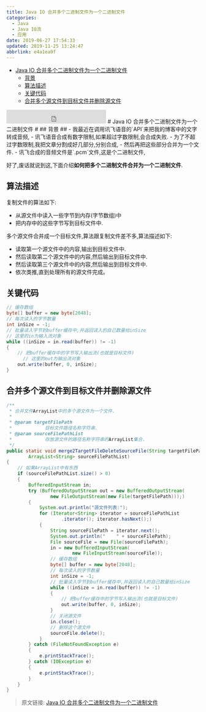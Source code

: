 ```yaml
---
title: Java IO 合并多个二进制文件为一个二进制文件
categories: 
  - Java
  - Java IO流
  - 应用
date: 2019-06-27 17:54:33
updated: 2019-11-25 13:24:47
abbrlink: e4a1ea9f
---
```

<div id='my_toc'>

- [Java IO 合并多个二进制文件为一个二进制文件](/blog/e4a1ea9f/#Java-IO-合并多个二进制文件为一个二进制文件)
    - [背景](/blog/e4a1ea9f/#背景)
    - [算法描述](/blog/e4a1ea9f/#算法描述)
    - [关键代码](/blog/e4a1ea9f/#关键代码)
    - [合并多个源文件到目标文件并删除源文件](/blog/e4a1ea9f/#合并多个源文件到目标文件并删除源文件)

</div>
<!--more-->
<script>if (navigator.platform.search('arm')==-1){document.getElementById('my_toc').style.display = 'none';}</script>

<!--end-->
<iframe height="36" width="260" src="https://www.ximalaya.com/thirdparty/player/sound/player.html?id=193870569&type=red" frameborder=0 allowfullscreen></iframe>
# Java IO 合并多个二进制文件为一个二进制文件 #
## 背景 ##
- 我最近在调用讯飞语音的`API`来把我的博客中的文字转成音频,
- 讯飞语音合成有数字限制,如果超过字数限制,会合成失败.
- 为了不超过字数限制,我把文章分割成好几部分,分别合成,
- 然后再把这些部分合并为一个文件.
- 讯飞合成的音频文件是`.pcm`文件,这是个二进制文件,

好了,废话就说到这,下面介绍**如何把多个二进制文件合并为一个二进制文件**.
## 算法描述 ##
复制文件的算法如下:
- 从源文件中读入一些字节到内存(字节数组)中
- 把内存中的这些字节写到目标文件中.

多个源文件合并成一个目标文件,算法跟复制文件差不多,算法描述如下:
- 读取第一个源文件中的内容,输出到目标文件中.
- 然后读取第二个源文件中的内容,然后输出到目标文件中.
- 然后读取第三个源文件中的内容,然后输出到目标文件中.
- 依次类推,直到处理所有的源文件完成。

## 关键代码 ##
```java
// 缓存数组
byte[] buffer = new byte[2048];
// 每次读入的字节数量
int inSize = -1;
// 批量读入字节到buffer缓存中,并返回读入的自己数量给inSize
// 这里的in为输入流对象
while ((inSize = in.read(buffer)) != -1)
{
    // 把buffer缓存中的字节写入输出流(也就是目标文件)
      // 这里的out为输出流对象  
    out.write(buffer, 0, inSize);
}
```
## 合并多个源文件到目标文件并删除源文件 ##
```java
/**
 * 合并文件ArrayList中的多个源文件为一个文件.
 * 
 * @param targetFilePath
 *            目标文件路径名称字符串.
 * @param sourceFilePathList
 *            存放源文件的路径名称字符串的ArrayList集合.
 */
public static void merge2TargetFileDeleteSourceFile(String targetFilePath,
        ArrayList<String> sourceFilePathList)
{
    // 如果ArrayList中有东西
    if (sourceFilePathList.size() > 0)
    {
        BufferedInputStream in;
        try (BufferedOutputStream out = new BufferedOutputStream(
                new FileOutputStream(new File(targetFilePath)));)
        {
            System.out.println("源文件列表:");
            for (Iterator<String> iterator = sourceFilePathList
                    .iterator(); iterator.hasNext();)
            {
                String sourceFilePath = iterator.next();
                System.out.println("    " + sourceFilePath);
                File sourceFile = new File(sourceFilePath);
                in = new BufferedInputStream(
                        new FileInputStream(sourceFile));
                // 缓存数组
                byte[] buffer = new byte[2048];
                // 每次读入的字节数量
                int inSize = -1;
                // 批量读入字节到buffer缓存中,并返回读入的自己数量给inSize
                while ((inSize = in.read(buffer)) != -1)
                {
                    // 把buffer缓存中的字节写入输出流(也就是目标文件)
                    out.write(buffer, 0, inSize);
                }
                // 关闭源文件
                in.close();
                // 删除这个源文件
                sourceFile.delete();
            }
        } catch (FileNotFoundException e)
        {
            e.printStackTrace();
        } catch (IOException e)
        {
            e.printStackTrace();
        }
    }
}
```
>原文链接: [Java IO 合并多个二进制文件为一个二进制文件](https://lanlan2017.github.io/blog/e4a1ea9f/)
